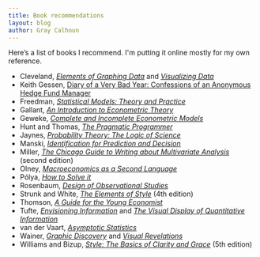 ```yaml
---
title: Book recommendations
layout: blog
author: Gray Calhoun
---
```


Here’s a list of books I recommend. I'm putting it online mostly for
my own reference.

* Cleveland, [*Elements of Graphing Data*](http://store.hobart.com/theelementsofgraphingdata.aspx) and
  [*Visualizing Data*](http://store.hobart.com/visualizingdata.aspx)
* Keith Gessen, [Diary of a Very Bad Year: Confessions of an Anonymous
  Hedge Fund Manager](http://shop.nplusonemag.com/products/diary-of-a-very-bad-year-confessions-of-an-anonymous-hedge-fund-manager)
* Freedman, [*Statistical Models: Theory and Practice*](http://www.cambridge.org/us/academic/subjects/statistics-probability/statistical-theory-and-methods/statistical-models-theory-and-practice-2nd-edition)
* Gallant, [*An Introduction to Econometric Theory*](http://press.princeton.edu/titles/6216.html)
* Geweke, [*Complete and Incomplete Econometric Models*](http://press.princeton.edu/titles/9218.html)
* Hunt and Thomas, [*The Pragmatic Programmer*](https://pragprog.com/the-pragmatic-programmer)
* Jaynes, [*Probability Theory: The Logic of Science*](http://www.cambridge.org/us/academic/subjects/physics/theoretical-physics-and-mathematical-physics/probability-theory-logic-science?format=HB)
* Manski, [*Identification for Prediction and Decision*](http://www.hup.harvard.edu/catalog.php?isbn=9780674026537)
* Miller, [*The Chicago Guide to Writing about Multivariate
  Analysis*](http://www.press.uchicago.edu/books/miller/multivariate/index.html)
  (second edition)
* Olney, [*Macroeconomics as a Second Language*](http://www.wiley.com/WileyCDA/WileyTitle/productCd-EHEP001757.html)
* Pólya, [*How to Solve it*](http://press.princeton.edu/titles/669.html)
* Rosenbaum, [*Design of Observational Studies*](http://www.springer.com/us/book/9781441912121)
* Strunk and White,
  [*The Elements of Style*](http://en.wikipedia.org/wiki/The_Elements_of_Style) (4th
  edition)
* Thomson, [*A Guide for the Young Economist*](http://mitpress.mit.edu/books/guide-young-economist-0)
* Tufte, [*Envisioning
  Information*](http://www.edwardtufte.com/tufte/books_ei) and
  [*The Visual Display of Quantitative
  Information*](http://www.edwardtufte.com/tufte/books_vdqi)
* van der Vaart, [*Asymptotic Statistics*](http://www.cambridge.org/us/academic/subjects/statistics-probability/statistical-theory-and-methods/asymptotic-statistics)
* Wainer, [*Graphic Discovery*](http://press.princeton.edu/titles/7820.html) and
  [*Visual Revelations*](http://www.springer.com/us/book/9781461274865)
* Williams and Bizup, [*Style: The Basics of Clarity and
  Grace*](http://www.amazon.com/Style-Basics-Clarity-Grace-Edition/dp/0321953304)
  (5th edition)
